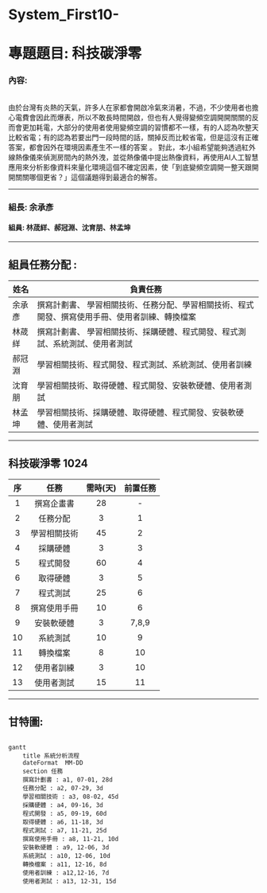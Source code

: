 # System_First10-
# 專題題目: 科技碳淨零
### 內容:
###### 
  由於台灣有炎熱的天氣，許多人在家都會開啟冷氣來消暑，不過，不少使用者也擔心電費會因此而爆表，所以不敢長時間開啟，但也有人覺得變頻空調開開關關的反而會更加耗電，大部分的使用者使用變頻空調的習慣都不一樣，有的人認為吹整天比較省電；有的認為若要出門一段時間的話，關掉反而比較省電，但是這沒有正確答案，都會因外在環境因素產生不一樣的答案 。
  對此，本小組希望能夠透過紅外線熱像儀來偵測房間內的熱外洩，並從熱像儀中提出熱像資料，再使用AI人工智慧應用來分析影像資料來量化環境這個不確定因素，使「到底變頻空調開一整天跟開開關關哪個更省？」這個議題得到最適合的解答。 

---

### 組長: 余承彥
#### 組員: 林荿絴、郝冠淵、沈育朋、林孟坤


---
## 組員任務分配 : 
| 姓名 | 負責任務 |
| ---- | ---- |
| 余承彥 | 撰寫計劃書、 學習相關技術、任務分配、學習相關技術、程式開發、撰寫使用手冊、使用者訓練、轉換檔案 |
| 林荿絴 | 撰寫計劃書、 學習相關技術、採購硬體、程式開發、程式測試、系統測試、使用者測試 |
| 郝冠淵| 學習相關技術、程式開發、程式測試、系統測試、使用者訓練 |
| 沈育朋| 學習相關技術、取得硬體、程式開發、安裝軟硬體、使用者測試 |
| 林孟坤| 學習相關技術、採購硬體、取得硬體、程式開發、安裝軟硬體、使用者測試 |
---
## 科技碳淨零 1024
|序 | 任務 | 需時(天) |  前置任務  |
|:--:|:---:|:-----:|:-----:|
| 1  | 撰寫企畫書 | 28 | - |
| 2  | 任務分配 |3 | 1 |   
| 3  | 學習相關技術 | 45 | 2 |
| 4  | 採購硬體 | 3 | 3 |
| 5  | 程式開發 | 60 | 4 |
| 6  | 取得硬體 | 3 | 5|
| 7  | 程式測試 | 25 | 6 |
| 8  | 撰寫使用手冊 | 10 | 6 |
| 9  | 安裝軟硬體 | 3 | 7,8,9 |
| 10 | 系統測試 | 10 | 9 |
| 11 | 轉換檔案 | 8 | 10 |
| 12 | 使用者訓練 | 3 | 10 |
| 13 | 使用者測試 | 15 | 11 |

---

## 甘特圖:
```mermaid

gantt
    title 系統分析流程
    dateFormat  MM-DD
    section 任務
    撰寫計劃書 : a1, 07-01, 28d
    任務分配 : a2, 07-29, 3d
    學習相關技術 : a3, 08-02, 45d
    採購硬體 : a4, 09-16, 3d
    程式開發 : a5, 09-19, 60d
    取得硬體 : a6, 11-18, 3d
    程式測試 : a7, 11-21, 25d
    撰寫使用手冊 : a8, 11-21, 10d
    安裝軟硬體 : a9, 12-06, 3d
    系統測試 : a10, 12-06, 10d
    轉換檔案 : a11, 12-16, 8d
    使用者訓練 : a12,12-16, 7d
    使用者測試 : a13, 12-31, 15d

```
```mermaid


